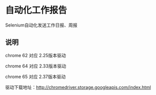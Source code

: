 # 自动化工作报告
Selenium自动化发送工作日报、周报

## 说明 ##
chrome 62 对应 2.25版本驱动

chrome 64 对应 2.33版本驱动

chrome 65 对应 2.37版本驱动

驱动下载地址：http://chromedriver.storage.googleapis.com/index.html
